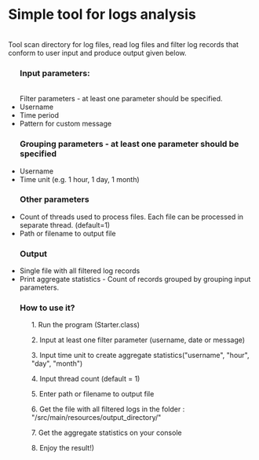<h1>Simple tool for logs analysis</h1>
<br>Tool scan directory for log files, read log files and filter log records that conform to user input and produce output given below.</br>

<ul><h3>Input parameters:</h3>
<br>Filter parameters - at least one parameter should be specified.</br>
<li>	Username</li>
<li>	Time period</li>
<li>	Pattern for custom message</li></ul>
<ul><h3>Grouping parameters - at least one parameter should be specified</h3>
<li>	Username</li>
<li>	Time unit (e.g. 1 hour, 1 day, 1 month)</li></ul>
<ul><h3>Other parameters</h3>
<li>	Count of threads used to process files. Each file can be processed in separate thread. (default=1)
<li>	Path or filename to output file</li></ul>
<ul><h3>Output</h3>
<li>	Single file with all filtered log records</li>
<li>	Print aggregate statistics - Count of records grouped by grouping input parameters.</li></ul>

<ol><h3>How to use it?</h3>
<ol>1. Run the program (Starter.class)</ol>
<ol>2. Input at least one filter parameter (username, date or message)</ol>
<ol>3. Input time unit to create aggregate statistics("username", "hour", "day", "month")</ol>
<ol>4. Input thread count (default = 1)</ol>
<ol>5. Enter path or filename to output file</ol>
<ol>6. Get the file with all filtered logs in the folder : "/src/main/resources/output_directory/"</ol>
<ol>7. Get the aggregate statistics on your console</ol>
<ol>8. Enjoy the result!)</ol>

